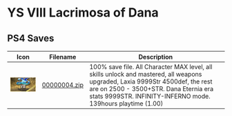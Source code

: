 # YS VIII Lacrimosa of Dana

## PS4 Saves

| Icon | Filename | Description |
|------|----------|-------------|
| ![YS VIII Lacrimosa of Dana](icon0.png) | [00000004.zip](00000004.zip) | 100% save file. All Character MAX level, all skills unlock and mastered, all weapons upgraded, Laxia 9999Str 4500def, the rest are on 2500 - 3500+STR. Dana Eternia era stats 9999STR. INFINITY-INFERNO mode. 139hours playtime (1.00) |
